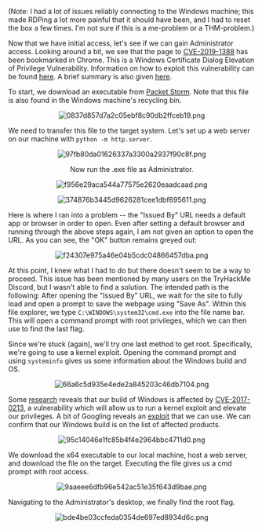(Note: I had a lot of issues reliably connecting to the Windows machine; this made RDPing a lot more painful that it should have been, and I had to reset the box a few times. I'm not sure if this is a me-problem or a THM-problem.)

Now that we have initial access, let's see if we can gain Administrator access. Looking around a bit, we see that the page to [CVE-2019-1388](https://nvd.nist.gov/vuln/detail/CVE-2019-1388) has been bookmarked in Chrome. This is a Windows Certificate Dialog Elevation of Privilege Vulnerability. Information on how to exploit this vulnerability can be found [here](https://justinsaechao23.medium.com/cve-2019-1388-windows-certificate-dialog-elevation-of-privilege-4d247df5b4d7). A brief summary is also given [here](https://github.com/nobodyatall648/CVE-2019-1388).

To start, we download an executable from [Packet Storm](https://packetstormsecurity.com/files/14437/hhupd.exe.html). Note that this file is also found in the Windows machine's recycling bin.

<center>

![0837d857d7a2c05ebf8c90db2ffceb19.png](/Retro/_resources/0837d857d7a2c05ebf8c90db2ffceb19-1.png)

</center>

We need to transfer this file to the target system. Let's set up a web server on our machine with `python -m http.server`.

<center>

![97fb80da01626337a3300a2937f90c8f.png](/Retro/_resources/97fb80da01626337a3300a2937f90c8f-1.png)

Now run the .exe file as Administrator.

![f956e29aca544a77575e2620eaadcaad.png](/Retro/_resources/f956e29aca544a77575e2620eaadcaad-1.png)

![374876b3445d9626281cee1dbf695611.png](/Retro/_resources/374876b3445d9626281cee1dbf695611-1.png)

</center>

Here is where I ran into a problem -- the "Issued By" URL needs a default app or browser in order to open. Even after setting a default browser and running through the above steps again, I am not given an option to open the URL. As you can see, the "OK" button remains greyed out:

<center>

![f24307e975a46e04b5cdc04866457dba.png](/Retro/_resources/f24307e975a46e04b5cdc04866457dba-1.png)

</center>

At this point, I knew what I had to do but there doesn't seem to be a way to proceed. This issue has been mentioned by many users on the TryHackMe Discord, but I wasn't able to find a solution. The intended path is the following: After opening the "Issued By" URL, we wait for the site to fully load and open a prompt to save the webpage using "Save As". Within this file explorer, we type `C:\WINDOWS\system32\cmd.exe` into the file name bar. This will open a command prompt with root privileges, which we can then use to find the last flag.

Since we're stuck (again), we'll try one last method to get root. Specifically, we're going to use a kernel exploit. Opening the command prompt and using `systeminfo` gives us some information about the Windows build and OS.

<center>

![66a6c5d935e4ede2a845203c46db7104.png](/Retro/_resources/66a6c5d935e4ede2a845203c46db7104-1.png)

</center>

Some [research](https://github.com/swisskyrepo/PayloadsAllTheThings/blob/master/Methodology%20and%20Resources/Windows%20-%20Privilege%20Escalation.md#eop---kernel-exploitation) reveals that our build of Windows is affected by [CVE-2017-0213](https://nvd.nist.gov/vuln/detail/CVE-2017-0213), a vulnerability which will allow us to run a kernel exploit and elevate our privileges. A bit of Googling reveals an [exploit](https://github.com/eonrickity/CVE-2017-0213) that we can use. We can confirm that our Windows build is on the list of affected products.

<center>

![95c14046e1fc85b4f4e2964bbc4711d0.png](/Retro/_resources/95c14046e1fc85b4f4e2964bbc4711d0-1.png)

</center>

We download the x64 executable to our local machine, host a web server, and download the file on the target. Executing the file gives us a cmd prompt with root access.

<center>

![9aaeee6dfb96e542ac51e35f643d9bae.png](/Retro/_resources/9aaeee6dfb96e542ac51e35f643d9bae-1.png)

</center>

Navigating to the Administrator's desktop, we finally find the root flag.

<center>

![bde4be03ccfeda0354de697ed8934d6c.png](/Retro/_resources/bde4be03ccfeda0354de697ed8934d6c-1.png)

</center>